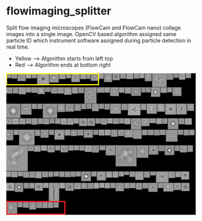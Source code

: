 # flowimaging_splitter
Split flow imaging microscopes (FlowCam and FlowCam nano) collage images into a single image.
OpenCV based algorithm assigned same particle ID which instrument software assigned during particle detection in real time.


- Yellow --> Algorithm starts from left top
- Red --> Algorithm ends at bottom right

![](images/FlowCam_Nano_data.png)
